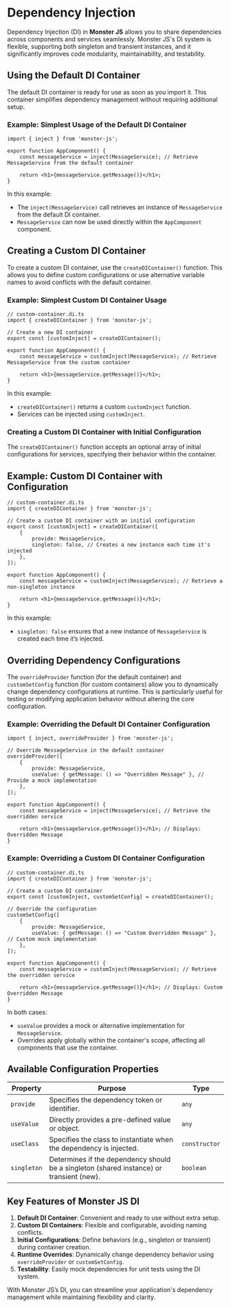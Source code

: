 # Dependency Injection

Dependency Injection (DI) in **Monster JS** allows you to share dependencies across components and services seamlessly. Monster JS's DI system is flexible, supporting both singleton and transient instances, and it significantly improves code modularity, maintainability, and testability.

## Using the Default DI Container

The default DI container is ready for use as soon as you import it. This container simplifies dependency management without requiring additional setup.

### Example: Simplest Usage of the Default DI Container

```tsx
import { inject } from 'monster-js';

export function AppComponent() {
    const messageService = inject(MessageService); // Retrieve MessageService from the default container

    return <h1>{messageService.getMessage()}</h1>;
}
```

In this example:
* The `inject(MessageService)` call retrieves an instance of `MessageService` from the default DI container.
* `MessageService` can now be used directly within the `AppComponent` component.

## Creating a Custom DI Container

To create a custom DI container, use the `createDIContainer()` function. This allows you to define custom configurations or use alternative variable names to avoid conflicts with the default container.

### Example: Simplest Custom DI Container Usage

```tsx
// custom-container.di.ts
import { createDIContainer } from 'monster-js';

// Create a new DI container
export const [customInject] = createDIContainer();

export function AppComponent() {
    const messageService = customInject(MessageService); // Retrieve MessageService from the custom container

    return <h1>{messageService.getMessage()}</h1>;
}
```

In this example:
* `createDIContainer()` returns a custom `customInject` function.
* Services can be injected using `customInject`.

### Creating a Custom DI Container with Initial Configuration

The `createDIContainer()` function accepts an optional array of initial configurations for services, specifying their behavior within the container.

## Example: Custom DI Container with Configuration

```tsx
// custom-container.di.ts
import { createDIContainer } from 'monster-js';

// Create a custom DI container with an initial configuration
export const [customInject] = createDIContainer([
    {
        provide: MessageService,
        singleton: false, // Creates a new instance each time it's injected
    },
]);

export function AppComponent() {
    const messageService = customInject(MessageService); // Retrieve a non-singleton instance

    return <h1>{messageService.getMessage()}</h1>;
}
```

In this example:
* `singleton: false` ensures that a new instance of `MessageService` is created each time it’s injected.

## Overriding Dependency Configurations

The `overrideProvider` function (for the default container) and `customSetConfig` function (for custom containers) allow you to dynamically change dependency configurations at runtime. This is particularly useful for testing or modifying application behavior without altering the core configuration.

### Example: Overriding the Default DI Container Configuration

```tsx
import { inject, overrideProvider } from 'monster-js';

// Override MessageService in the default container
overrideProvider([
    {
        provide: MessageService,
        useValue: { getMessage: () => "Overridden Message" }, // Provide a mock implementation
    },
]);

export function AppComponent() {
    const messageService = inject(MessageService); // Retrieve the overridden service

    return <h1>{messageService.getMessage()}</h1>; // Displays: Overridden Message
}
```

### Example: Overriding a Custom DI Container Configuration

```tsx
// custom-container.di.ts
import { createDIContainer } from 'monster-js';

// Create a custom DI container
export const [customInject, customSetConfig] = createDIContainer();

// Override the configuration
customSetConfig([
    {
        provide: MessageService,
        useValue: { getMessage: () => "Custom Overridden Message" }, // Custom mock implementation
    },
]);

export function AppComponent() {
    const messageService = customInject(MessageService); // Retrieve the overridden service

    return <h1>{messageService.getMessage()}</h1>; // Displays: Custom Overridden Message
}
```

In both cases:
* `useValue` provides a mock or alternative implementation for `MessageService`.
* Overrides apply globally within the container's scope, affecting all components that use the container.

## Available Configuration Properties
| Property | Purpose | Type |
| --- | --- | --- |
| `provide` | Specifies the dependency token or identifier. | `any` |
| `useValue` | Directly provides a pre-defined value or object. | `any` |
| `useClass` | Specifies the class to instantiate when the dependency is injected. | `constructor` |
| `singleton` | Determines if the dependency should be a singleton (shared instance) or transient (new). | `boolean` |

## Key Features of Monster JS DI
1. **Default DI Container**: Convenient and ready to use without extra setup.
2. **Custom DI Containers**: Flexible and configurable, avoiding naming conflicts.
3. **Initial Configurations**: Define behaviors (e.g., singleton or transient) during container creation.
4. **Runtime Overrides**: Dynamically change dependency behavior using `overrideProvider` or `customSetConfig`.
5. **Testability**: Easily mock dependencies for unit tests using the DI system.

With Monster JS’s DI, you can streamline your application's dependency management while maintaining flexibility and clarity.